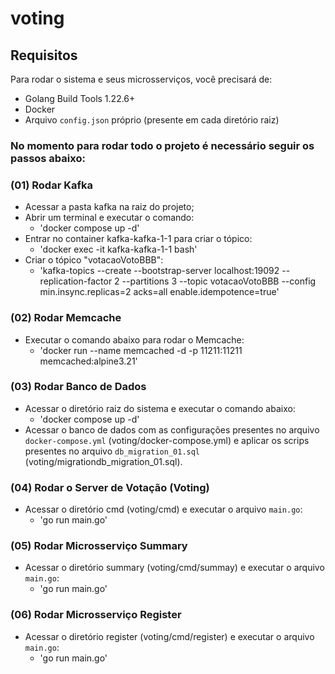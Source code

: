 # voting

## Requisitos
Para rodar o sistema e seus microsserviços, você precisará de:
- Golang Build Tools 1.22.6+ 
- Docker
- Arquivo `config.json` próprio (presente em cada diretório raiz)



### No momento para rodar todo o projeto é necessário seguir os passos abaixo:
### (01) Rodar Kafka
- Acessar a pasta kafka na raiz do projeto;
- Abrir um terminal e executar o comando:
    - 'docker compose up -d'
- Entrar no container kafka-kafka-1-1 para criar o tópico:
    - 'docker exec -it kafka-kafka-1-1 bash'
- Criar o tópico "votacaoVotoBBB":
    - 'kafka-topics --create --bootstrap-server localhost:19092 --replication-factor 2 --partitions 3 --topic votacaoVotoBBB --config min.insync.replicas=2 acks=all enable.idempotence=true'

### (02) Rodar Memcache
- Executar o comando abaixo para rodar o Memcache:
    - 'docker run --name memcached -d -p 11211:11211 memcached:alpine3.21'

### (03) Rodar Banco de Dados
- Acessar o diretório raiz do sistema e executar o comando abaixo: 
    - 'docker compose up -d'
- Acessar o banco de dados com as configurações presentes no arquivo `docker-compose.yml` (voting/docker-compose.yml) e aplicar os scrips presentes no arquivo `db_migration_01.sql` (voting/migrationdb_migration_01.sql).

### (04) Rodar o Server de Votação (Voting)
- Acessar o diretório cmd (voting/cmd) e executar o arquivo `main.go`:
    - 'go run main.go'

### (05) Rodar Microsserviço Summary
- Acessar o diretório summary (voting/cmd/summay) e executar o arquivo `main.go`:
    - 'go run main.go'

### (06) Rodar Microsserviço Register
- Acessar o diretório register (voting/cmd/register) e executar o arquivo `main.go`:
    - 'go run main.go'
